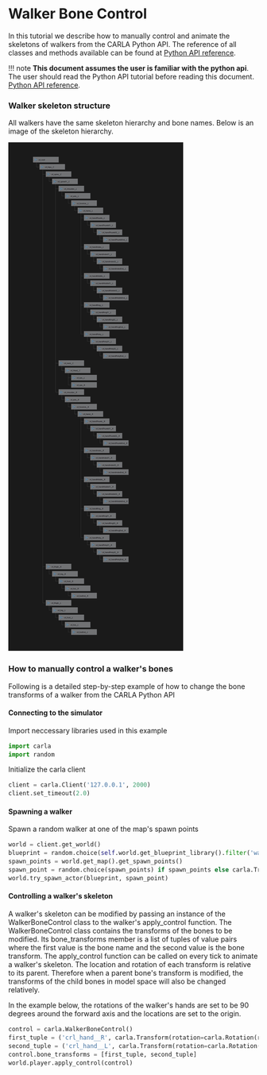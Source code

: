 <h1>Walker Bone Control</h1>

In this tutorial we describe how to manually control and animate the
skeletons of walkers from the CARLA Python API. The reference of
all classes and methods available can be found at
[Python API reference](python_api.md).

!!! note
    **This document assumes the user is familiar with the python api**. <br>
    The user should read the Python API tutorial before reading this document.
    [Python API reference](python_api_tutorial.md).


### Walker skeleton structure
All walkers have the same skeleton hierarchy and bone names. Below is an image of the skeleton
hierarchy.

![Skeleton Hierarchy](img/skeleton_hierarchy.jpg)


### How to manually control a walker's bones

Following is a detailed step-by-step example of how to change the bone transforms of a walker
from the CARLA Python API

#### Connecting to the simulator

Import neccessary libraries used in this example

```py
import carla
import random
```

Initialize the carla client

```py
client = carla.Client('127.0.0.1', 2000)
client.set_timeout(2.0)
```

#### Spawning a walker
Spawn a random walker at one of the map's spawn points

```py
world = client.get_world()
blueprint = random.choice(self.world.get_blueprint_library().filter('walker.*'))
spawn_points = world.get_map().get_spawn_points()
spawn_point = random.choice(spawn_points) if spawn_points else carla.Transform()
world.try_spawn_actor(blueprint, spawn_point)
```

#### Controlling a walker's skeleton

A walker's skeleton can be modified by passing an instance of the WalkerBoneControl class
to the walker's apply_control function. The WalkerBoneControl class contains the transforms
of the bones to be modified. Its bone_transforms member is a list of tuples of value pairs
where the first value is the bone name and the second value is the bone transform. The
apply_control function can be called on every tick to animate a walker's skeleton. The
location and rotation of each transform is relative to its parent. Therefore when a
parent bone's transform is modified, the transforms of the child bones in model space
will also be changed relatively.

In the example below, the rotations of the walker's hands are set to be 90 degrees around
the forward axis and the locations are set to the origin.

```py
control = carla.WalkerBoneControl()
first_tuple = ('crl_hand__R', carla.Transform(rotation=carla.Rotation(roll=90)))
second_tuple = ('crl_hand__L', carla.Transform(rotation=carla.Rotation(roll=90)))
control.bone_transforms = [first_tuple, second_tuple]
world.player.apply_control(control)
```



